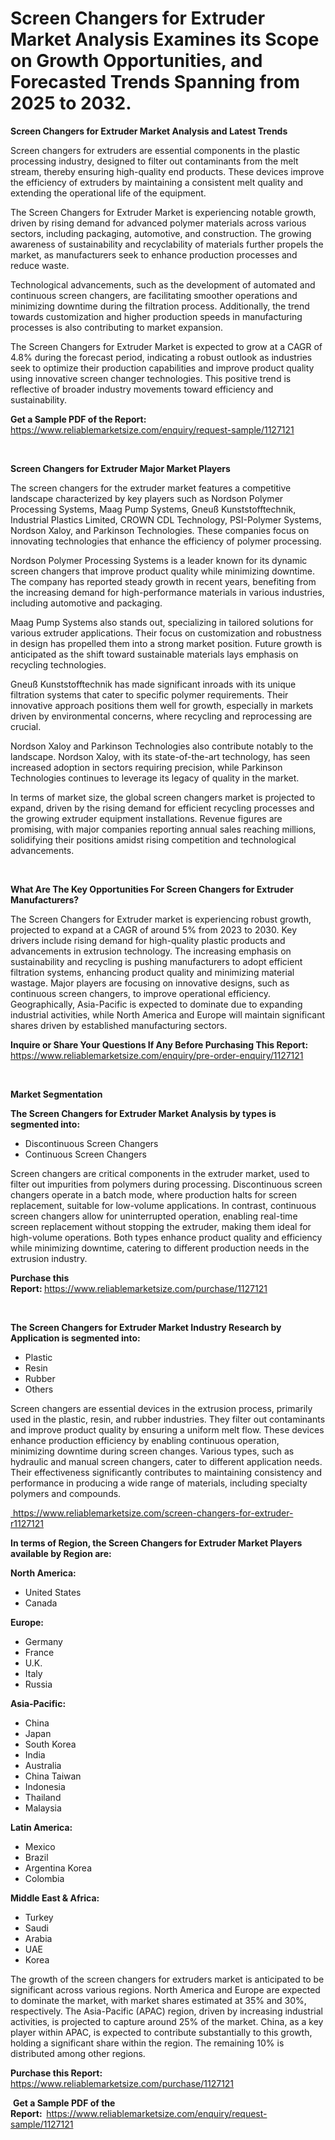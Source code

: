 <p><h1>Screen Changers for Extruder Market Analysis Examines its Scope on Growth Opportunities, and Forecasted Trends Spanning from 2025 to 2032.</h1></p><p><strong>Screen Changers for Extruder Market Analysis and Latest Trends</strong></p>
<p><p>Screen changers for extruders are essential components in the plastic processing industry, designed to filter out contaminants from the melt stream, thereby ensuring high-quality end products. These devices improve the efficiency of extruders by maintaining a consistent melt quality and extending the operational life of the equipment. </p><p>The Screen Changers for Extruder Market is experiencing notable growth, driven by rising demand for advanced polymer materials across various sectors, including packaging, automotive, and construction. The growing awareness of sustainability and recyclability of materials further propels the market, as manufacturers seek to enhance production processes and reduce waste.</p><p>Technological advancements, such as the development of automated and continuous screen changers, are facilitating smoother operations and minimizing downtime during the filtration process. Additionally, the trend towards customization and higher production speeds in manufacturing processes is also contributing to market expansion.</p><p>The Screen Changers for Extruder Market is expected to grow at a CAGR of 4.8% during the forecast period, indicating a robust outlook as industries seek to optimize their production capabilities and improve product quality using innovative screen changer technologies. This positive trend is reflective of broader industry movements toward efficiency and sustainability.</p></p>
<p><strong>Get a Sample PDF of the Report:&nbsp;</strong> <a href="https://www.reliablemarketsize.com/enquiry/request-sample/1127121?utm_campaign=2804&utm_medium=2&utm_source=Github&utm_content=ia&utm_term=12042025&utm_id=screen-changers-for-extruder">https://www.reliablemarketsize.com/enquiry/request-sample/1127121</a></p>
<p>&nbsp;</p>
<p><strong>Screen Changers for Extruder Major Market Players</strong></p>
<p><p>The screen changers for the extruder market features a competitive landscape characterized by key players such as Nordson Polymer Processing Systems, Maag Pump Systems, Gneuß Kunststofftechnik, Industrial Plastics Limited, CROWN CDL Technology, PSI-Polymer Systems, Nordson Xaloy, and Parkinson Technologies. These companies focus on innovating technologies that enhance the efficiency of polymer processing.</p><p>Nordson Polymer Processing Systems is a leader known for its dynamic screen changers that improve product quality while minimizing downtime. The company has reported steady growth in recent years, benefiting from the increasing demand for high-performance materials in various industries, including automotive and packaging.</p><p>Maag Pump Systems also stands out, specializing in tailored solutions for various extruder applications. Their focus on customization and robustness in design has propelled them into a strong market position. Future growth is anticipated as the shift toward sustainable materials lays emphasis on recycling technologies.</p><p>Gneuß Kunststofftechnik has made significant inroads with its unique filtration systems that cater to specific polymer requirements. Their innovative approach positions them well for growth, especially in markets driven by environmental concerns, where recycling and reprocessing are crucial.</p><p>Nordson Xaloy and Parkinson Technologies also contribute notably to the landscape. Nordson Xaloy, with its state-of-the-art technology, has seen increased adoption in sectors requiring precision, while Parkinson Technologies continues to leverage its legacy of quality in the market.</p><p>In terms of market size, the global screen changers market is projected to expand, driven by the rising demand for efficient recycling processes and the growing extruder equipment installations. Revenue figures are promising, with major companies reporting annual sales reaching millions, solidifying their positions amidst rising competition and technological advancements.</p></p>
<p>&nbsp;</p>
<p><strong>What Are The Key Opportunities For Screen Changers for Extruder Manufacturers?</strong></p>
<p><p>The Screen Changers for Extruder market is experiencing robust growth, projected to expand at a CAGR of around 5% from 2023 to 2030. Key drivers include rising demand for high-quality plastic products and advancements in extrusion technology. The increasing emphasis on sustainability and recycling is pushing manufacturers to adopt efficient filtration systems, enhancing product quality and minimizing material wastage. Major players are focusing on innovative designs, such as continuous screen changers, to improve operational efficiency. Geographically, Asia-Pacific is expected to dominate due to expanding industrial activities, while North America and Europe will maintain significant shares driven by established manufacturing sectors.</p></p>
<p><strong>Inquire or Share Your Questions If Any Before Purchasing This Report:</strong> <a href="https://www.reliablemarketsize.com/enquiry/pre-order-enquiry/1127121?utm_campaign=2804&utm_medium=2&utm_source=Github&utm_content=ia&utm_term=12042025&utm_id=screen-changers-for-extruder">https://www.reliablemarketsize.com/enquiry/pre-order-enquiry/1127121</a></p>
<p>&nbsp;</p>
<p><strong>Market Segmentation</strong></p>
<p><strong>The Screen Changers for Extruder Market Analysis by types is segmented into:</strong></p>
<p><ul><li>Discontinuous Screen Changers</li><li>Continuous Screen Changers</li></ul></p>
<p><p>Screen changers are critical components in the extruder market, used to filter out impurities from polymers during processing. Discontinuous screen changers operate in a batch mode, where production halts for screen replacement, suitable for low-volume applications. In contrast, continuous screen changers allow for uninterrupted operation, enabling real-time screen replacement without stopping the extruder, making them ideal for high-volume operations. Both types enhance product quality and efficiency while minimizing downtime, catering to different production needs in the extrusion industry.</p></p>
<p><strong>Purchase this Report:&nbsp;</strong><a href="https://www.reliablemarketsize.com/purchase/1127121?utm_campaign=2804&utm_medium=2&utm_source=Github&utm_content=ia&utm_term=12042025&utm_id=screen-changers-for-extruder">https://www.reliablemarketsize.com/purchase/1127121</a></p>
<p>&nbsp;</p>
<p><strong>The Screen Changers for Extruder Market Industry Research by Application is segmented into:</strong></p>
<p><ul><li>Plastic</li><li>Resin</li><li>Rubber</li><li>Others</li></ul></p>
<p><p>Screen changers are essential devices in the extrusion process, primarily used in the plastic, resin, and rubber industries. They filter out contaminants and improve product quality by ensuring a uniform melt flow. These devices enhance production efficiency by enabling continuous operation, minimizing downtime during screen changes. Various types, such as hydraulic and manual screen changers, cater to different application needs. Their effectiveness significantly contributes to maintaining consistency and performance in producing a wide range of materials, including specialty polymers and compounds.</p></p>
<p><a href="https://www.reliablemarketsize.com/screen-changers-for-extruder-r1127121?utm_campaign=2804&utm_medium=2&utm_source=Github&utm_content=ia&utm_term=12042025&utm_id=screen-changers-for-extruder">&nbsp;https://www.reliablemarketsize.com/screen-changers-for-extruder-r1127121</a></p>
<p><strong>In terms of Region, the Screen Changers for Extruder Market Players available by Region are:</strong></p>
<p>
    <p> <strong> North America: </strong>
        <ul>
            <li>United States</li>
            <li>Canada</li>
        </ul>
        </p> 
    <p> <strong> Europe: </strong>
        <ul>
            <li>Germany</li>
            <li>France</li>
            <li>U.K.</li>
            <li>Italy</li>
            <li>Russia</li>
        </ul>
        </p> 
    <p> <strong> Asia-Pacific: </strong>
        <ul>
            <li>China</li>
            <li>Japan</li>
            <li>South Korea</li>
            <li>India</li>
            <li>Australia</li>
            <li>China Taiwan</li>
            <li>Indonesia</li>
            <li>Thailand</li>
            <li>Malaysia</li>
        </ul>
        </p> 
    <p> <strong> Latin America: </strong>
        <ul>
            <li>Mexico</li>
            <li>Brazil</li>
            <li>Argentina Korea</li>
            <li>Colombia</li>
        </ul>
        </p> 
    <p> <strong> Middle East & Africa: </strong>
        <ul>
            <li>Turkey</li>
            <li>Saudi</li>
            <li>Arabia</li>
            <li>UAE</li>
            <li>Korea</li>
        </ul>
    </p>
    </p>
<p><p>The growth of the screen changers for extruders market is anticipated to be significant across various regions. North America and Europe are expected to dominate the market, with market shares estimated at 35% and 30%, respectively. The Asia-Pacific (APAC) region, driven by increasing industrial activities, is projected to capture around 25% of the market. China, as a key player within APAC, is expected to contribute substantially to this growth, holding a significant share within the region. The remaining 10% is distributed among other regions.</p></p>
<p><strong>Purchase this Report: </strong><a href="https://www.reliablemarketsize.com/purchase/1127121?utm_campaign=2804&utm_medium=2&utm_source=Github&utm_content=ia&utm_term=12042025&utm_id=screen-changers-for-extruder">https://www.reliablemarketsize.com/purchase/1127121</a></p>
<p>&nbsp;<strong>Get a Sample PDF of the Report:&nbsp;&nbsp;</strong><a href="https://www.reliablemarketsize.com/enquiry/request-sample/1127121?utm_campaign=2804&utm_medium=2&utm_source=Github&utm_content=ia&utm_term=12042025&utm_id=screen-changers-for-extruder">https://www.reliablemarketsize.com/enquiry/request-sample/1127121</a></p>
<p><strong></strong></p>
<p><p></p><p></p><p></p></p>